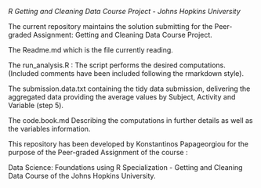 *R Getting and Cleaning Data Course Project - Johns Hopkins University*

The current repository maintains the solution submitting for the Peer-graded Assignment: Getting and Cleaning Data Course Project.

The Readme.md which is the file currently reading.

The run_analysis.R : The script performs the desired computations. (Included comments have been included following the rmarkdown style).

The submission.data.txt containing the tidy data submission, delivering the aggregated data providing the average values by Subject, Activity and Variable (step 5).

The code.book.md Describing the computations in further details as well as the variables information.

This repository has been developed by Konstantinos Papageorgiou for the purpose of the Peer-graded Assignment of the course :

Data Science: Foundations using R Specialization - Getting and Cleaning Data Course of the Johns Hopkins University.
  
